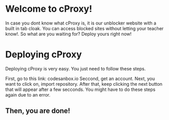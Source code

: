 # Welcome to cProxy!

In case you dont know what cProxy is, it is our unblocker website with a built in tab cloak. You can access blocked sites without letting your teacher know!. So what are you waiting for? Deploy yours right now!

# Deploying cProxy
Deploying cProxy is very easy. You just need to follow these steps.

First, go to this link: codesanbox.io
Seccond, get an account.
Next, you want to click on, import repository.
After that, keep clicking the next button that will appear after a few secconds. You might have to do these steps again due to an error.
## Then, you are done!
